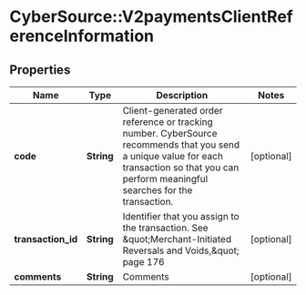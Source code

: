 # CyberSource::V2paymentsClientReferenceInformation

## Properties
Name | Type | Description | Notes
------------ | ------------- | ------------- | -------------
**code** | **String** | Client-generated order reference or tracking number. CyberSource recommends that you send a unique value for each transaction so that you can perform meaningful searches for the transaction.  | [optional] 
**transaction_id** | **String** | Identifier that you assign to the transaction. See \&quot;Merchant-Initiated Reversals and Voids,\&quot; page 176  | [optional] 
**comments** | **String** | Comments | [optional] 



